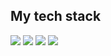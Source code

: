 <h2>My tech stack</h2>
<img src="https://img.shields.io/badge/-html5-E34F26?style=for-the-badge&logo=Spring&logoColor=white">
<img src="https://img.shields.io/badge/-css3-1572B6?style=for-the-badge&logo=Spring&logoColor=white">
<img src="https://img.shields.io/badge/-javascript-F7DF1E?style=for-the-badge&logo=Spring&logoColor=white">
<img src="https://img.shields.io/badge/-react-61DAFB?style=for-the-badge&logo=react>&logoColor=white">

